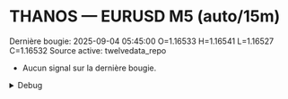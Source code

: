 # THANOS — EURUSD M5 (auto/15m)
Dernière bougie: 2025-09-04 05:45:00  O=1.16533  H=1.16541  L=1.16527  C=1.16532
Source active: twelvedata_repo

- Aucun signal sur la dernière bougie.

<details><summary>Debug</summary>

- TD_API_KEY manquant.

</details>